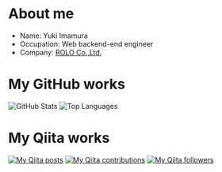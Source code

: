# About me

- Name: Yuki Imamura
- Occupation: Web backend-end engineer
- Company: [ROLO Co.,Ltd.](https://rolo.jp)

# My GitHub works

![GitHub Stats](https://github-readme-stats.vercel.app/api?username=ucan-lab&count_private=true&show_icons=true&theme=buefy)
![Top Languages](https://github-readme-stats.vercel.app/api/top-langs/?username=ucan-lab&layout=compact&theme=buefy)

# My Qiita works

[![My Qiita posts](https://qiita-badge.apiapi.app/s/ucan-lab/posts.svg)](http://qiita.com/ucan-lab) [![My Qiita contributions](https://qiita-badge.apiapi.app/s/ucan-lab/contributions.svg)](http://qiita.com/ucan-lab) [![My Qiita followers](https://qiita-badge.apiapi.app/s/ucan-lab/followers.svg)](http://qiita.com/ucan-lab)
